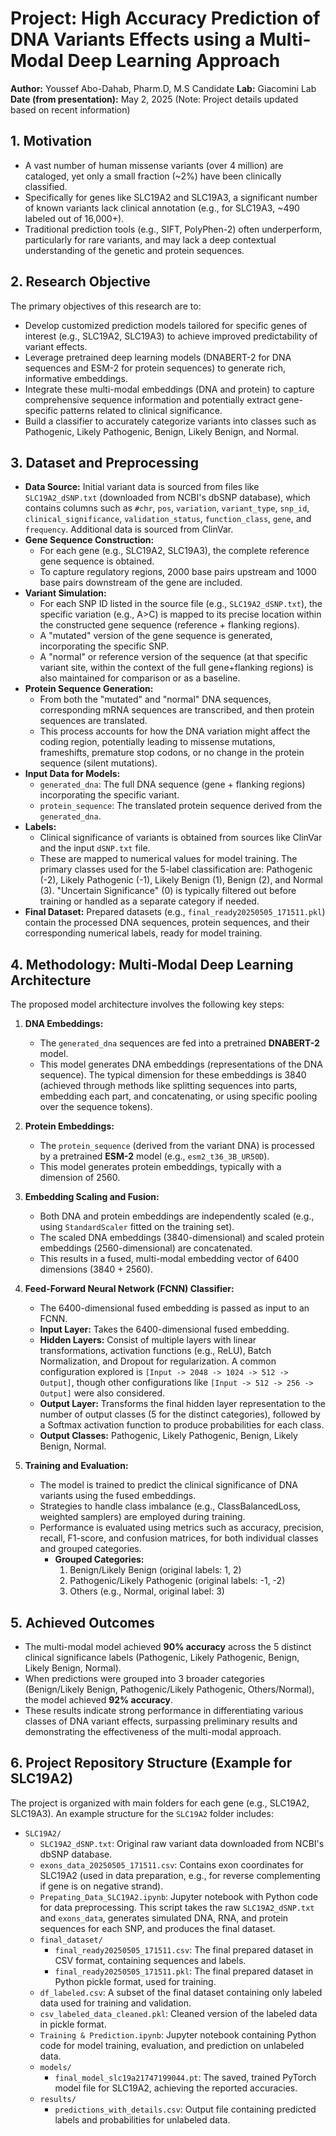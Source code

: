 # Project: High Accuracy Prediction of DNA Variants Effects using a Multi-Modal Deep Learning Approach

**Author:** Youssef Abo-Dahab, Pharm.D, M.S Candidate
**Lab:** Giacomini Lab
**Date (from presentation):** May 2, 2025 (Note: Project details updated based on recent information)

## 1. Motivation

* A vast number of human missense variants (over 4 million) are cataloged, yet only a small fraction (~2%) have been clinically classified.
* Specifically for genes like SLC19A2 and SLC19A3, a significant number of known variants lack clinical annotation (e.g., for SLC19A3, ~490 labeled out of 16,000+).
* Traditional prediction tools (e.g., SIFT, PolyPhen-2) often underperform, particularly for rare variants, and may lack a deep contextual understanding of the genetic and protein sequences.

## 2. Research Objective

The primary objectives of this research are to:

* Develop customized prediction models tailored for specific genes of interest (e.g., SLC19A2, SLC19A3) to achieve improved predictability of variant effects.
* Leverage pretrained deep learning models (DNABERT-2 for DNA sequences and ESM-2 for protein sequences) to generate rich, informative embeddings.
* Integrate these multi-modal embeddings (DNA and protein) to capture comprehensive sequence information and potentially extract gene-specific patterns related to clinical significance.
* Build a classifier to accurately categorize variants into classes such as Pathogenic, Likely Pathogenic, Benign, Likely Benign, and Normal.

## 3. Dataset and Preprocessing

* **Data Source:** Initial variant data is sourced from files like `SLC19A2_dSNP.txt` (downloaded from NCBI's dbSNP database), which contains columns such as `#chr`, `pos`, `variation`, `variant_type`, `snp_id`, `clinical_significance`, `validation_status`, `function_class`, `gene`, and `frequency`. Additional data is sourced from ClinVar.
* **Gene Sequence Construction:**
    * For each gene (e.g., SLC19A2, SLC19A3), the complete reference gene sequence is obtained.
    * To capture regulatory regions, 2000 base pairs upstream and 1000 base pairs downstream of the gene are included.
* **Variant Simulation:**
    * For each SNP ID listed in the source file (e.g., `SLC19A2_dSNP.txt`), the specific variation (e.g., A>C) is mapped to its precise location within the constructed gene sequence (reference + flanking regions).
    * A "mutated" version of the gene sequence is generated, incorporating the specific SNP.
    * A "normal" or reference version of the sequence (at that specific variant site, within the context of the full gene+flanking regions) is also maintained for comparison or as a baseline.
* **Protein Sequence Generation:**
    * From both the "mutated" and "normal" DNA sequences, corresponding mRNA sequences are transcribed, and then protein sequences are translated.
    * This process accounts for how the DNA variation might affect the coding region, potentially leading to missense mutations, frameshifts, premature stop codons, or no change in the protein sequence (silent mutations).
* **Input Data for Models:**
    * `generated_dna`: The full DNA sequence (gene + flanking regions) incorporating the specific variant.
    * `protein_sequence`: The translated protein sequence derived from the `generated_dna`.
* **Labels:**
    * Clinical significance of variants is obtained from sources like ClinVar and the input `dSNP.txt` file.
    * These are mapped to numerical values for model training. The primary classes used for the 5-label classification are: Pathogenic (-2), Likely Pathogenic (-1), Likely Benign (1), Benign (2), and Normal (3). "Uncertain Significance" (0) is typically filtered out before training or handled as a separate category if needed.
* **Final Dataset:** Prepared datasets (e.g., `final_ready20250505_171511.pkl`) contain the processed DNA sequences, protein sequences, and their corresponding numerical labels, ready for model training.

## 4. Methodology: Multi-Modal Deep Learning Architecture

The proposed model architecture involves the following key steps:

1.  **DNA Embeddings:**
    * The `generated_dna` sequences are fed into a pretrained **DNABERT-2** model.
    * This model generates DNA embeddings (representations of the DNA sequence). The typical dimension for these embeddings is 3840 (achieved through methods like splitting sequences into parts, embedding each part, and concatenating, or using specific pooling over the sequence tokens).

2.  **Protein Embeddings:**
    * The `protein_sequence` (derived from the variant DNA) is processed by a pretrained **ESM-2** model (e.g., `esm2_t36_3B_UR50D`).
    * This model generates protein embeddings, typically with a dimension of 2560.

3.  **Embedding Scaling and Fusion:**
    * Both DNA and protein embeddings are independently scaled (e.g., using `StandardScaler` fitted on the training set).
    * The scaled DNA embeddings (3840-dimensional) and scaled protein embeddings (2560-dimensional) are concatenated.
    * This results in a fused, multi-modal embedding vector of 6400 dimensions (3840 + 2560).

4.  **Feed-Forward Neural Network (FCNN) Classifier:**
    * The 6400-dimensional fused embedding is passed as input to an FCNN.
    * **Input Layer:** Takes the 6400-dimensional fused embedding.
    * **Hidden Layers:** Consist of multiple layers with linear transformations, activation functions (e.g., ReLU), Batch Normalization, and Dropout for regularization. A common configuration explored is `[Input -> 2048 -> 1024 -> 512 -> Output]`, though other configurations like `[Input -> 512 -> 256 -> Output]` were also considered.
    * **Output Layer:** Transforms the final hidden layer representation to the number of output classes (5 for the distinct categories), followed by a Softmax activation function to produce probabilities for each class.
    * **Output Classes:** Pathogenic, Likely Pathogenic, Benign, Likely Benign, Normal.

5.  **Training and Evaluation:**
    * The model is trained to predict the clinical significance of DNA variants using the fused embeddings.
    * Strategies to handle class imbalance (e.g., ClassBalancedLoss, weighted samplers) are employed during training.
    * Performance is evaluated using metrics such as accuracy, precision, recall, F1-score, and confusion matrices, for both individual classes and grouped categories.
        * **Grouped Categories:**
            1.  Benign/Likely Benign (original labels: 1, 2)
            2.  Pathogenic/Likely Pathogenic (original labels: -1, -2)
            3.  Others (e.g., Normal, original label: 3)

## 5. Achieved Outcomes

* The multi-modal model achieved **90% accuracy** across the 5 distinct clinical significance labels (Pathogenic, Likely Pathogenic, Benign, Likely Benign, Normal).
* When predictions were grouped into 3 broader categories (Benign/Likely Benign, Pathogenic/Likely Pathogenic, Others/Normal), the model achieved **92% accuracy**.
* These results indicate strong performance in differentiating various classes of DNA variant effects, surpassing preliminary results and demonstrating the effectiveness of the multi-modal approach.

## 6. Project Repository Structure (Example for SLC19A2)

The project is organized with main folders for each gene (e.g., SLC19A2, SLC19A3). An example structure for the `SLC19A2` folder includes:

* `SLC19A2/`
    * `SLC19A2_dSNP.txt`: Original raw variant data downloaded from NCBI's dbSNP database.
    * `exons_data_20250505_171511.csv`: Contains exon coordinates for SLC19A2 (used in data preparation, e.g., for reverse complementing if gene is on negative strand).
    * `Prepating_Data_SLC19A2.ipynb`: Jupyter notebook with Python code for data preprocessing. This script takes the raw `SLC19A2_dSNP.txt` and `exons_data`, generates simulated DNA, RNA, and protein sequences for each SNP, and produces the final dataset.
    * `final_dataset/`
        * `final_ready20250505_171511.csv`: The final prepared dataset in CSV format, containing sequences and labels.
        * `final_ready20250505_171511.pkl`: The final prepared dataset in Python pickle format, used for training.
    * `df_labeled.csv`: A subset of the final dataset containing only labeled data used for training and validation.
    * `csv_labeled_data_cleaned.pkl`: Cleaned version of the labeled data in pickle format.
    * `Training & Prediction.ipynb`: Jupyter notebook containing Python code for model training, evaluation, and prediction on unlabeled data.
    * `models/`
        * `final_model_slc19a21747199044.pt`: The saved, trained PyTorch model file for SLC19A2, achieving the reported accuracies.
    * `results/`
        * `predictions_with_details.csv`: Output file containing predicted labels and probabilities for unlabeled data.

